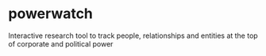 # powerwatch
Interactive research tool to track people, relationships and entities at the top of corporate and political power
